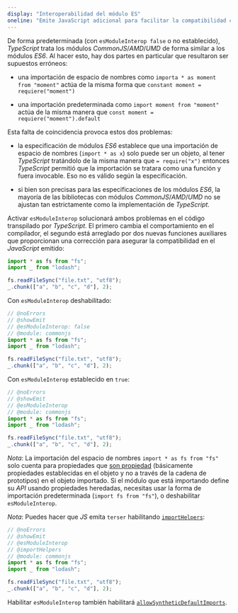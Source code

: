 ```yaml
---
display: "Interoperabilidad del módulo ES"
oneline: "Emite JavaScript adicional para facilitar la compatibilidad con la importación de módulos CommonJS. Esto habilita [`allowSyntheticDefaultImports`](#allowSyntheticDefaultImports) para compatibilidad de tipos."
---
```


De forma predeterminada (con `esModuleInterop false` o no establecido), *TypeScript* trata los módulos *CommonJS*/*AMD*/*UMD* de forma similar a los módulos *ES6*. Al hacer esto, hay dos partes en particular que resultaron ser supuestos erróneos:

- una importación de espacio de nombres como `importa * as moment from "moment"` actúa de la misma forma que `constant moment = requiere("moment")`

- una importación predeterminada como `import moment from "moment"` actúa de la misma manera que `const moment = requiere("moment").default`

Esta falta de coincidencia provoca estos dos problemas:

- la especificación de módulos *ES6* establece que una importación de espacio de nombres (`import * as x`) solo puede ser un objeto, al tener *TypeScript*
  tratándolo de la misma manera que `= require("x")` entonces *TypeScript* permitió que la importación se tratara como una función y fuera invocable. Eso no es válido según la especificación.

- si bien son precisas para las especificaciones de los módulos *ES6*, la mayoría de las bibliotecas con módulos *CommonJS*/*AMD*/*UMD* no se ajustan tan estrictamente como la implementación de *TypeScript*.

Activar `esModuleInterop` solucionará ambos problemas en el código transpilado por *TypeScript*. El primero cambia el comportamiento en el compilador, el segundo está arreglado por dos nuevas funciones auxiliares que proporcionan una corrección para asegurar la compatibilidad en el *JavaScript* emitido:

```ts
import * as fs from "fs";
import _ from "lodash";

fs.readFileSync("file.txt", "utf8");
_.chunk(["a", "b", "c", "d"], 2);
```

Con `esModuleInterop` deshabilitado:

```ts twoslash
// @noErrors
// @showEmit
// @esModuleInterop: false
// @module: commonjs
import * as fs from "fs";
import _ from "lodash";

fs.readFileSync("file.txt", "utf8");
_.chunk(["a", "b", "c", "d"], 2);
```

Con `esModuleInterop` establecido en `true`:

```ts twoslash
// @noErrors
// @showEmit
// @esModuleInterop
// @module: commonjs
import * as fs from "fs";
import _ from "lodash";

fs.readFileSync("file.txt", "utf8");
_.chunk(["a", "b", "c", "d"], 2);
```

*Nota*: La importación del espacio de nombres `import * as fs from "fs"` solo cuenta para propiedades que [son propiedad](https://developer.mozilla.org/es/docs/Web/JavaScript/Reference/Global_Objects/Object/hasOwnProperty) (básicamente propiedades establecidas en el objeto y no a través de la cadena de prototipos) en el objeto importado. Si el módulo que está importando define su *API* usando propiedades heredadas, necesitas usar la forma de importación predeterminada (`import fs from "fs"`), o deshabilitar `esModuleInterop`.

*Nota*: Puedes hacer que *JS* emita `terser` habilitando [`importHelpers`](#importHelpers):

```ts twoslash
// @noErrors
// @showEmit
// @esModuleInterop
// @importHelpers
// @module: commonjs
import * as fs from "fs";
import _ from "lodash";

fs.readFileSync("file.txt", "utf8");
_.chunk(["a", "b", "c", "d"], 2);
```

Habilitar `esModuleInterop` también habilitará [`allowSyntheticDefaultImports`](#allowSyntheticDefaultImports).
